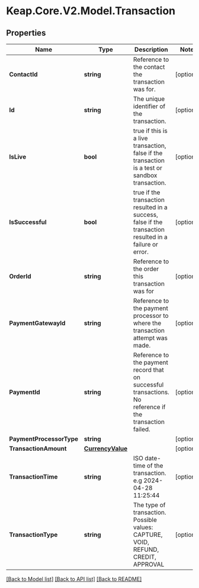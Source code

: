 # Keap.Core.V2.Model.Transaction

## Properties

Name | Type | Description | Notes
------------ | ------------- | ------------- | -------------
**ContactId** | **string** | Reference to the contact the transaction was for. | [optional] 
**Id** | **string** | The unique identifier of the transaction. | [optional] 
**IsLive** | **bool** | true if this is a live transaction, false if the transaction is a test or sandbox transaction. | [optional] 
**IsSuccessful** | **bool** | true if the transaction resulted in a success, false if the transaction resulted in a failure or error. | [optional] 
**OrderId** | **string** | Reference to the order this transaction was for | [optional] 
**PaymentGatewayId** | **string** | Reference to the payment processor to where the transaction attempt was made. | [optional] 
**PaymentId** | **string** | Reference to the payment record that on successful transactions. No reference if the transaction failed. | [optional] 
**PaymentProcessorType** | **string** |  | [optional] 
**TransactionAmount** | [**CurrencyValue**](CurrencyValue.md) |  | [optional] 
**TransactionTime** | **string** | ISO date-time of the transaction. e.g 2024-04-28 11:25:44 | [optional] 
**TransactionType** | **string** | The type of transaction. Possible values: CAPTURE, VOID, REFUND, CREDIT, APPROVAL | [optional] 

[[Back to Model list]](../README.md#documentation-for-models) [[Back to API list]](../README.md#documentation-for-api-endpoints) [[Back to README]](../README.md)

